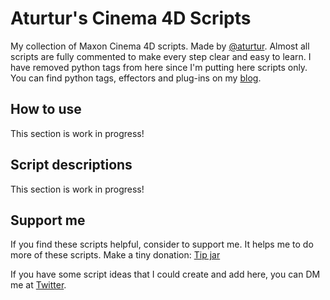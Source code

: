 # Aturtur's Cinema 4D Scripts

My collection of Maxon Cinema 4D scripts. Made by [@aturtur](https://twitter.com/aturtur).
Almost all scripts are fully commented to make every step clear and easy to learn.
I have removed python tags from here since I'm putting here scripts only. You can find python tags, effectors and plug-ins on my [blog](https://aturtur.com/).

## How to use

This section is work in progress!

## Script descriptions

This section is work in progress!

## Support me
If you find these scripts helpful, consider to support me. It helps me to do more of these scripts. Make a tiny donation: [Tip jar](https://paypal.me/aturtur)

If you have some script ideas that I could create and add here, you can DM me at [Twitter](https://twitter.com/aturtur).
